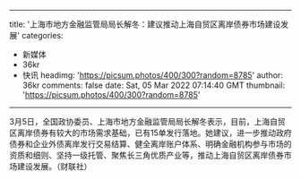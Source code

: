 
---
title: '上海市地方金融监管局局长解冬：建议推动上海自贸区离岸债券市场建设发展'
categories: 
 - 新媒体
 - 36kr
 - 快讯
headimg: 'https://picsum.photos/400/300?random=8785'
author: 36kr
comments: false
date: Sat, 05 Mar 2022 07:14:40 GMT
thumbnail: 'https://picsum.photos/400/300?random=8785'
---

<div>   
3月5日，全国政协委员、上海市地方金融监管局局长解冬表示，目前，上海自贸区离岸债券有较大的市场需求基础，已有15单发行落地。她建议，进一步推动政府债券和企业外债离岸发行交易结算、健全离岸账户体系、明确金融机构参与市场的资质和细则、坚持一级托管、聚焦长三角优质产业等，推动上海自贸区离岸债券市场建设发展。（财联社）  
</div>
            